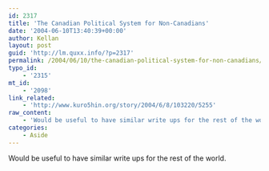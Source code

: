 ```yaml
---
id: 2317
title: 'The Canadian Political System for Non-Canadians'
date: '2004-06-10T13:40:39+00:00'
author: Kellan
layout: post
guid: 'http://lm.quxx.info/?p=2317'
permalink: /2004/06/10/the-canadian-political-system-for-non-canadians/
typo_id:
    - '2315'
mt_id:
    - '2098'
link_related:
    - 'http://www.kuro5hin.org/story/2004/6/8/103220/5255'
raw_content:
    - 'Would be useful to have similar write ups for the rest of the world.'
categories:
    - Aside
---
```


Would be useful to have similar write ups for the rest of the world.